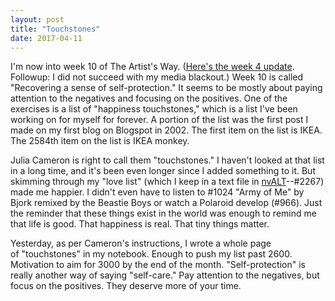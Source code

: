 ```yaml
---
layout: post
title: "Touchstones"
date: 2017-04-11
---
```


I'm now into week 10 of The Artist's Way. ([Here's the week 4 update](https://jessdriscoll.github.io/blog/2017/02/28/blackout). Followup: I did not succeed with my media blackout.) Week 10 is called "Recovering a sense of self-protection." It seems to be mostly about paying attention to the negatives and focusing on the positives. One of the exercises is a list of "happiness touchstones," which is a list I've been working on for myself for forever. A portion of the list was the first post I made on my first blog on Blogspot in 2002. The first item on the list is IKEA. The 2584th item on the list is IKEA monkey.

Julia Cameron is right to call them "touchstones." I haven't looked at that list in a long time, and it's been even longer since I added something to it. But skimming through my "love list" (which I keep in a text file in [nvALT](http://brettterpstra.com/projects/nvalt/)--#2267) made me happier. I didn't even have to listen to #1024 "Army of Me" by Bjork remixed by the Beastie Boys or watch a Polaroid develop (#966). Just the reminder that these things exist in the world was enough to remind me that life is good. That happiness is real. That tiny things matter.

Yesterday, as per Cameron's instructions, I wrote a whole page of "touchstones" in my notebook. Enough to push my list past 2600. Motivation to aim for 3000 by the end of the month. "Self-protection" is really another way of saying "self-care." Pay attention to the negatives, but focus on the positives. They deserve more of your time.
